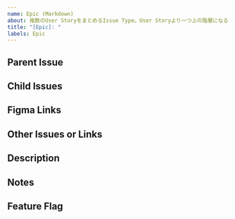 ```yaml
---
name: Epic (Markdown)
about: 複数のUser StoryをまとめるIssue Type。User Storyより一つ上の階層になる
title: "[Epic]: "
labels: Epic
---
```


## Parent Issue
<!-- Epicの親にあたるIssueを記載する -->

## Child Issues
<!-- 子Issue (User Story) を記載する。 -->

## Figma Links
<!-- FigmaのDesignリンクを記載する。 --> 

## Other Issues or Links
<!-- 関連するその他のIssueや、 リンクを記載する -->

## Description
<!-- Epicの概要を記載する -->

## Notes
<!-- 補足事項を記載する -->

## Feature Flag
<!-- Feature Flagの名称を記載する -->
